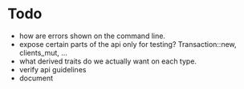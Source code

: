 # Todo

- how are errors shown on the command line.
- expose certain parts of the api only for testing? Transaction::new, clients_mut, ...
- what derived traits do we actually want on each type.
- verify api guidelines
- document
